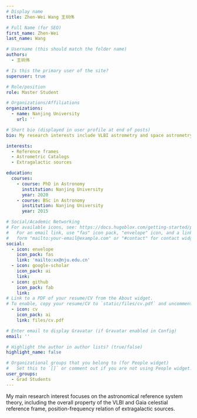 ```yaml
---
# Display name
title: Zhen-Wei Wang 王圳伟

# Full Name (for SEO)
first_name: Zhen-Wei 
last_name: Wang

# Username (this should match the folder name)
authors:
  - 王圳伟

# Is this the primary user of the site?
superuser: true

# Role/position
role: Master Student

# Organizations/Affiliations
organizations:
  - name: Nanjing University
    url: ''

# Short bio (displayed in user profile at end of posts)
bio: My research interests include VLBI astrometry and space astrometry.

interests:
  - Reference frames
  - Astrometric Catalogs
  - Extragalactic sources

education:
  courses:
    - course: PhD in Astronomy
      institution: Nanjing University
      year: 2020
    - course: BSc in Astronomy
      institution: Nanjing University
      year: 2015

# Social/Academic Networking
# For available icons, see: https://docs.hugoblox.com/getting-started/page-builder/#icons
#   For an email link, use "fas" icon pack, "envelope" icon, and a link in the
#   form "mailto:your-email@example.com" or "#contact" for contact widget.
social:
  - icon: envelope
    icon_pack: fas
    link: 'mailto:xx@nju.edu.cn'
  - icon: google-scholar
    icon_pack: ai
    link: 
  - icon: github
    icon_pack: fab
    link: 
# Link to a PDF of your resume/CV from the About widget.
# To enable, copy your resume/CV to `static/files/cv.pdf` and uncomment the lines below.
  - icon: cv
    icon_pack: ai
    link: files/cv.pdf

# Enter email to display Gravatar (if Gravatar enabled in Config)
email: ''

# Highlight the author in author lists? (true/false)
highlight_name: false

# Organizational groups that you belong to (for People widget)
#   Set this to `[]` or comment out if you are not using People widget.
user_groups:
  - Grad Students
--- 
```


My main research interest focuses on the astronomical reference system theory, including the overall property of the VLBI and Gaia celestial reference frame, position-frequency relation of extragalactic sources.
